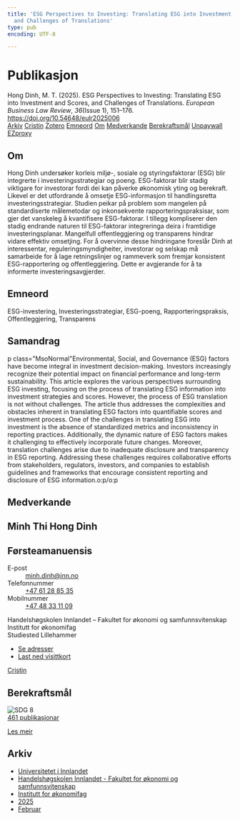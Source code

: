 ```yaml
---
title: 'ESG Perspectives to Investing: Translating ESG into Investment and Scores,
  and Challenges of Translations'
type: pub
encoding: UTF-8

---
```

<h1>Publikasjon</h1>
<article id="csl-bib-container-7JYC3487" class="csl-bib-container">
  <div class="csl-bib-body"> <div class="csl-entry">Hong Dinh, M. T. (2025). ESG Perspectives to Investing: Translating ESG into Investment and Scores, and Challenges of Translations. <i>European Business Law Review</i>, <i>36</i>(Issue 1), 151–176. <a href="https://doi.org/10.54648/eulr2025006">https://doi.org/10.54648/eulr2025006</a></div> </div>
  <div class="csl-bib-buttons">
    <a href="#taxonomy-article-7JYC3487" alt="archive" class="csl-bib-button">Arkiv</a>
    <a href="https://app.cristin.no/results/show.jsf?id=2360866" alt="Cristin" class="csl-bib-button">Cristin</a>
    <a href="http://zotero.org/groups/5881554/items/7JYC3487" alt="Zotero" class="csl-bib-button">Zotero</a>
    <a href="#keywords-article-7JYC3487" alt="keywords" class="csl-bib-button">Emneord</a>
    <a href="#about-article-7JYC3487" alt="about_pub" class="csl-bib-button">Om</a>
    <a href="#contributors-article-7JYC3487" alt="contributors" class="csl-bib-button">Medverkande</a>
    <a href="#sdg-article-7JYC3487" alt="sdg" class="csl-bib-button">Berekraftsmål</a>
    <a href="https://doi.org/10.54648/eulr2025006" alt="Unpaywall" class="csl-bib-button">Unpaywall</a>
    <a href="https://doi.org/10.54648/eulr2025006" alt="EZproxy" class="csl-bib-button">EZproxy</a>
  </div>
  <div id="csl-bib-meta-container-7JYC3487"></div>
</article>
<div id="csl-bib-meta-7JYC3487" class="csl-bib-meta">
  <article id="about-article-7JYC3487" class="about_pub-article">
    <h1>Om</h1>
    Hong Dinh undersøker korleis miljø-, sosiale og styringsfaktorar (ESG) blir integrerte i investeringsstrategiar og poeng. ESG-faktorar blir stadig viktigare for investorar fordi dei kan påverke økonomisk yting og berekraft. Likevel er det utfordrande å omsetje ESG-informasjon til handlingsretta investeringsstrategiar. Studien peikar på problem som mangelen på standardiserte målemetodar og inkonsekvente rapporteringspraksisar, som gjer det vanskeleg å kvantifisere ESG-faktorar. I tillegg kompliserer den stadig endrande naturen til ESG-faktorar integreringa deira i framtidige investeringsplanar. Mangelfull offentleggjering og transparens hindrar vidare effektiv omsetjing. For å overvinne desse hindringane foreslår Dinh at interessentar, reguleringsmyndigheiter, investorar og selskap må samarbeide for å lage retningslinjer og rammeverk som fremjar konsistent ESG-rapportering og offentleggjering. Dette er avgjerande for å ta informerte investeringsavgjerder.
  </article>
  <article id="keywords-article-7JYC3487" class="keywords-article">
    <h1>Emneord</h1>
    ESG-investering, Investeringsstrategiar, ESG-poeng, Rapporteringspraksis, Offentleggjering, Transparens
  </article>
  <article id="abstract-article-7JYC3487" class="abstract-article">
    <h1>Samandrag</h1>
    p class="MsoNormal"Environmental, Social, and Governance (ESG) factors have become integral in investment decision-making. Investors increasingly recognize their potential impact on financial performance and long-term sustainability. This article explores the various perspectives surrounding ESG investing, focusing on the process of translating ESG information into investment strategies and scores. However, the process of ESG translation is not without challenges. The article thus addresses the complexities and obstacles inherent in translating ESG factors into quantifiable scores and investment process. One of the challenges in translating ESG into investment is the absence of standardized metrics and inconsistency in reporting practices. Additionally, the dynamic nature of ESG factors makes it challenging to effectively incorporate future changes. Moreover, translation challenges arise due to inadequate disclosure and transparency in ESG reporting. Addressing these challenges requires collaborative efforts from stakeholders, regulators, investors, and companies to establish guidelines and frameworks that encourage consistent reporting and disclosure of ESG information.o:p/o:p
  </article>
  <article id="contributors-article-7JYC3487" class="contributors-article">
    <h1>Medverkande</h1>
    <div class="personas"> <div class="vrtx-hinn-person-card"> <div class="photo"> <i class="lar la-user-circle missing-person"></i> </div> <div class="info"> <hgroup><h1>Minh Thi Hong Dinh</h1> <h2>Førsteamanuensis</h2> </hgroup><dl> <dt>E-post</dt> <dd> <a href="mailto:minh.dinh@inn.no">minh.dinh@inn.no</a> </dd> <dt>Telefonnummer</dt> <dd><a href="tel:+4761288535"> +47 61 28 85 35 </a></dd> <dt>Mobilnummer</dt> <dd><a href="tel:+4748331109"> +47 48 33 11 09 </a></dd> </dl> <p> Handelshøgskolen Innlandet – Fakultet for økonomi og samfunnsvitenskap<br> Institutt for økonomifag<br> Studiested Lillehammer </p> <ul class="vrtx-hinn-links"> <li><a href="https://www.inn.no/finn-en-ansatt/minh-dinh.html#vrtx-hinn-addresses">Se adresser</a></li> <li><a href="https://www.inn.no/finn-en-ansatt/minh-dinh.html?vrtx=vcf">Last ned visittkort</a></li> </ul> </div> </div> <a href="https://app.cristin.no/persons/show.jsf?id=557095" alt="Cristin URL" class="personas-cristin">Cristin</a> </div>
  </article>
  <article id="sdg-article-7JYC3487" class="sdg-article">
    <h1>Berekraftsmål</h1>
    <div class="sdg-container"><div id="sdg8" class="sdg">
        <img src="{{< params subfolder >}}images/sdg/sdg08_nn.png" class="image" alt="SDG 8">
        <div class="sdg-overlay">
          <a href="/nn/archive/?key=?sdg=8#archive" class="sdg-publication-count"><span>461</span> publikasjonar</a>
          <p><a href="https://fn.no/om-fn/fns-baerekraftsmaal/anstendig-arbeid-og-oekonomisk-vekst?lang=nno-NO" class="sdg-read-more">Les meir</a></p>
        </div>
      </div></div>
  </article>
  <article id="taxonomy-article-7JYC3487" class="taxonomy-article">
    <h1>Arkiv</h1>
    <ul>
      <li>
        <a href="/nn/archive/?key=3DCRN523">Universitetet i Innlandet</a>
      </li>
      <li>
        <a href="/nn/archive/?key=DU8Q9LN9">Handelshøgskolen Innlandet - Fakultet for økonomi og samfunnsvitenskap</a>
      </li>
      <li>
        <a href="/nn/archive/?key=3IQA89I8">Institutt for økonomifag</a>
      </li>
      <li>
        <a href="/nn/archive/?key=7XFLPQNF">2025</a>
      </li>
      <li>
        <a href="/nn/archive/?key=C7XGZUXF">Februar</a>
      </li>
    </ul>
  </article>
</div>

